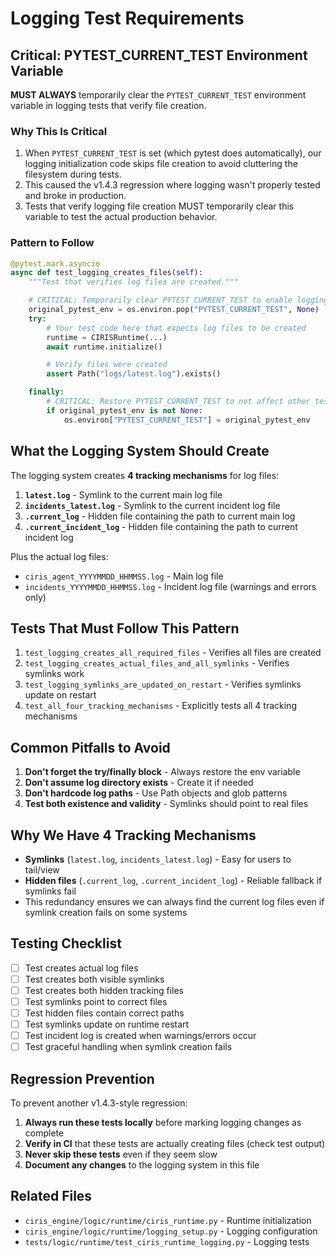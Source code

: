 # Logging Test Requirements

## Critical: PYTEST_CURRENT_TEST Environment Variable

**MUST ALWAYS** temporarily clear the `PYTEST_CURRENT_TEST` environment variable in logging tests that verify file creation.

### Why This Is Critical

1. When `PYTEST_CURRENT_TEST` is set (which pytest does automatically), our logging initialization code skips file creation to avoid cluttering the filesystem during tests.
2. This caused the v1.4.3 regression where logging wasn't properly tested and broke in production.
3. Tests that verify logging file creation MUST temporarily clear this variable to test the actual production behavior.

### Pattern to Follow

```python
@pytest.mark.asyncio
async def test_logging_creates_files(self):
    """Test that verifies log files are created."""

    # CRITICAL: Temporarily clear PYTEST_CURRENT_TEST to enable logging file creation
    original_pytest_env = os.environ.pop("PYTEST_CURRENT_TEST", None)
    try:
        # Your test code here that expects log files to be created
        runtime = CIRISRuntime(...)
        await runtime.initialize()

        # Verify files were created
        assert Path("logs/latest.log").exists()

    finally:
        # CRITICAL: Restore PYTEST_CURRENT_TEST to not affect other tests
        if original_pytest_env is not None:
            os.environ["PYTEST_CURRENT_TEST"] = original_pytest_env
```

## What the Logging System Should Create

The logging system creates **4 tracking mechanisms** for log files:

1. **`latest.log`** - Symlink to the current main log file
2. **`incidents_latest.log`** - Symlink to the current incident log file
3. **`.current_log`** - Hidden file containing the path to current main log
4. **`.current_incident_log`** - Hidden file containing the path to current incident log

Plus the actual log files:
- `ciris_agent_YYYYMMDD_HHMMSS.log` - Main log file
- `incidents_YYYYMMDD_HHMMSS.log` - Incident log file (warnings and errors only)

## Tests That Must Follow This Pattern

1. `test_logging_creates_all_required_files` - Verifies all files are created
2. `test_logging_creates_actual_files_and_all_symlinks` - Verifies symlinks work
3. `test_logging_symlinks_are_updated_on_restart` - Verifies symlinks update on restart
4. `test_all_four_tracking_mechanisms` - Explicitly tests all 4 tracking mechanisms

## Common Pitfalls to Avoid

1. **Don't forget the try/finally block** - Always restore the env variable
2. **Don't assume log directory exists** - Create it if needed
3. **Don't hardcode log paths** - Use Path objects and glob patterns
4. **Test both existence and validity** - Symlinks should point to real files

## Why We Have 4 Tracking Mechanisms

- **Symlinks** (`latest.log`, `incidents_latest.log`) - Easy for users to tail/view
- **Hidden files** (`.current_log`, `.current_incident_log`) - Reliable fallback if symlinks fail
- This redundancy ensures we can always find the current log files even if symlink creation fails on some systems

## Testing Checklist

- [ ] Test creates actual log files
- [ ] Test creates both visible symlinks
- [ ] Test creates both hidden tracking files
- [ ] Test symlinks point to correct files
- [ ] Test hidden files contain correct paths
- [ ] Test symlinks update on runtime restart
- [ ] Test incident log is created when warnings/errors occur
- [ ] Test graceful handling when symlink creation fails

## Regression Prevention

To prevent another v1.4.3-style regression:

1. **Always run these tests locally** before marking logging changes as complete
2. **Verify in CI** that these tests are actually creating files (check test output)
3. **Never skip these tests** even if they seem slow
4. **Document any changes** to the logging system in this file

## Related Files

- `ciris_engine/logic/runtime/ciris_runtime.py` - Runtime initialization
- `ciris_engine/logic/runtime/logging_setup.py` - Logging configuration
- `tests/logic/runtime/test_ciris_runtime_logging.py` - Logging tests

